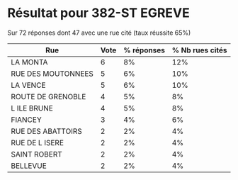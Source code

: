 # Résultat pour 382-ST EGREVE

Sur 72 réponses dont 47 avec une rue cité (taux réussite 65%)

| Rue | Vote | % réponses | % Nb rues cités|
|-----|------|------------|----------------|
| LA MONTA | 6 | 8% | 12%|
| RUE DES MOUTONNEES | 5 | 6% | 10%|
| LA VENCE | 5 | 6% | 10%|
| ROUTE DE GRENOBLE | 4 | 5% | 8%|
| L ILE BRUNE | 4 | 5% | 8%|
| FIANCEY | 3 | 4% | 6%|
| RUE DES ABATTOIRS | 2 | 2% | 4%|
| RUE DE L ISERE | 2 | 2% | 4%|
| SAINT ROBERT | 2 | 2% | 4%|
| BELLEVUE | 2 | 2% | 4%|

